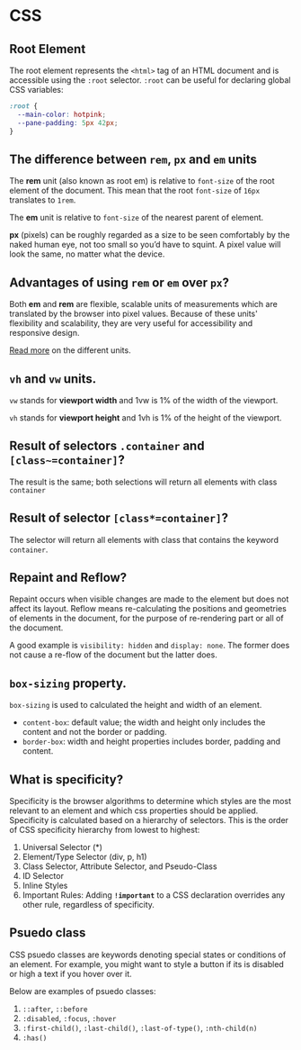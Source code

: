 # CSS

## Root Element

The root element represents the `<html>` tag of an HTML document and is accessible using the `:root` selector. `:root` can be useful for declaring global CSS variables:

```css
:root {
  --main-color: hotpink;
  --pane-padding: 5px 42px;
}
```


## The difference between `rem`, `px` and `em` units

The **rem** unit (also known as root em) is relative to `font-size` of the root element of the document. This mean that the root `font-size` of `16px` translates to `1rem`. 

The **em** unit is relative to `font-size` of the nearest parent of element.

**px** (pixels) can be roughly regarded as a size to be seen comfortably by the naked human eye, not too small so you’d have to squint. A pixel value will look the same, no matter what the device.


## Advantages of using `rem` or `em` over `px`?

Both **em** and **rem** are flexible, scalable units of measurements which are translated by the browser into pixel values. Because of these units' flexibility and scalability, they are very useful for accessibility and responsive design.

[Read more](https://blog.logrocket.com/using-em-vs-rem-css/#:~:text=em%20is%20a%20CSS%20unit,relative%20to%20a%20set%20value.) on the different units.


## `vh` and `vw` units.
`vw` stands for **viewport width** and 1vw is 1% of the width of the viewport.

`vh` stands for **viewport height** and 1vh is 1% of the height of the viewport.



## Result of selectors `.container` and `[class~=container]`?

The result is the same; both selections will return all elements with class `container`


## Result of selector `[class*=container]`?

The selector will return all elements with class that contains the keyword `container`.

## Repaint and Reflow?

Repaint occurs when visible changes are made to the element but does not affect its layout. Reflow means re-calculating the positions and geometries of elements in the document, for the purpose of re-rendering part or all of the document.

A good example is `visibility: hidden` and `display: none`. The former does not cause a re-flow of the document but the latter does.

## `box-sizing` property.

`box-sizing` is used to calculated the height and width of an element.
- `content-box`: default value; the width and height only includes the content and not the border or padding.
- `border-box`: width and height properties includes border, padding and content.

## What is specificity?

Specificity is the browser algorithms to determine which styles are the most relevant to an element and which css properties should be applied. Specificity is calculated based on a hierarchy of selectors. This is the order of CSS specificity hierarchy from lowest to highest:

1. Universal Selector (*)
2. Element/Type Selector (div, p, h1)
3. Class Selector, Attribute Selector, and Pseudo-Class
4. ID Selector
5. Inline Styles
6. Important Rules: Adding **`!important`** to a CSS declaration overrides any other rule, regardless of specificity.

## Psuedo class
CSS psuedo classes are keywords denoting special states or conditions of an element. For example, you might want to style a button if its is disabled or high a text if you hover over it.

Below are examples of psuedo classes:

1. `::after`, `::before`
2. `:disabled`, `:focus`, `:hover`
3. `:first-child()`, `:last-child()`, `:last-of-type()`, `:nth-child(n)`
4. `:has()`

